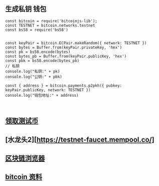 
## 生成私钥 钱包

```
const bitcoin = require('bitcoinjs-lib');
const TESTNET = bitcoin.networks.testnet
const bs58 = require('bs58')


const keyPair = bitcoin.ECPair.makeRandom({ network: TESTNET })
const bytes = Buffer.from(keyPair.privateKey, 'hex')
const pk = bs58.encode(bytes)
const bytes_pb = Buffer.from(keyPair.publicKey, 'hex')
const pbk = bs58.encode(bytes_pb)
// 私钥
console.log("私钥:" + pk)
console.log("公钥:" + pbk)

const { address } = bitcoin.payments.p2pkh({ pubkey: keyPair.publicKey, network: TESTNET })
console.log("钱包地址:" + address)



```

## [领取测试币](https://coinfaucet.eu/en/btc-testnet/)
## [水龙头2][https://testnet-faucet.mempool.co/]
## [区块链浏览器](https://live.blockcypher.com/)


## [bitcoin 资料](https://www.jianshu.com/p/ea5eaae73998)
